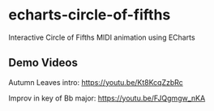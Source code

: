 # echarts-circle-of-fifths
Interactive Circle of Fifths MIDI animation using ECharts

## Demo Videos

Autumn Leaves intro: https://youtu.be/Kt8KcqZzbRc

Improv in key of Bb major: https://youtu.be/FJQgmgw_nKA
